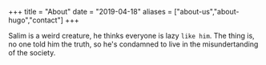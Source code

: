 +++ 
title = "About" 
date = "2019-04-18" 
aliases = ["about-us","about-hugo","contact"] 
+++


Salim is a weird creature, he thinks everyone is lazy `like him`.
The thing is, no one told him the truth, so he's condamned to live in the misundertanding of the society.
